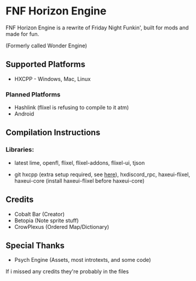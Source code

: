 # FNF Horizon Engine

FNF Horizon Engine is a rewrite of Friday Night Funkin', built for mods and made for fun.

(Formerly called Wonder Engine)

## Supported Platforms

- HXCPP - Windows, Mac, Linux

### Planned Platforms

- Hashlink (flixel is refusing to compile to it atm)
- Android

## Compilation Instructions

### Libraries:

- latest lime, openfl, flixel, flixel-addons, flixel-ui, tjson

- git hxcpp (extra setup required, see [here](https://github.com/HaxeFoundation/hxcpp)), hxdiscord_rpc, haxeui-flixel, haxeui-core (install haxeui-flixel before haxeui-core)

## Credits

- Cobalt Bar (Creator)
- Betopia (Note sprite stuff)
- CrowPlexus (Ordered Map/Dictionary)

## Special Thanks

- Psych Engine (Assets, most introtexts, and some code)

If i missed any credits they're probably in the files
